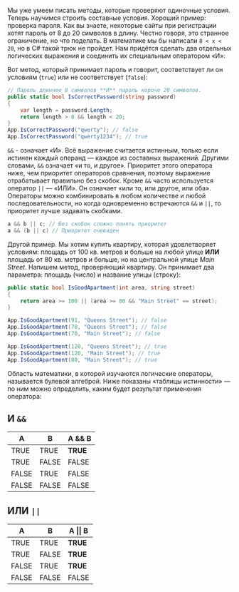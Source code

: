 
Мы уже умеем писать методы, которые проверяют одиночные условия. Теперь научимся строить составные условия. Хороший пример: проверка пароля. Как вы знаете, некоторые сайты при регистрации хотят пароль от 8 до 20 символов в длину. Честно говоря, это странное ограничение, но что поделать. В математике мы бы написали `8 < x < 20`, но в C# такой трюк не пройдет. Нам придётся сделать два отдельных логических выражения и соединить их специальным оператором «И»:

Вот метод, который принимает пароль и говорит, соответствует ли он условиям (`true`) или не соответствует (`false`):

```cs
// Пароль длиннее 8 символов **И** пароль короче 20 символов.
public static bool IsCorrectPassword(string password)
{
    var length = password.Length;
    return length > 8 && length < 20;
}
App.IsCorrectPassword("qwerty"); // false
App.IsCorrectPassword("qwerty1234"); // true
```

`&&` - означает «И». Всё выражение считается истинным, только если истинен каждый операнд — каждое из составных выражений. Другими словами, `&&` означает «и то, и другое». Приоритет этого оператора ниже, чем приоритет операторов сравнения, поэтому выражение отрабатывает правильно без скобок. Кроме `&&` часто используется оператор `||` — «ИЛИ». Он означает «или то, или другое, или оба». Операторы можно комбинировать в любом количестве и любой последовательности, но когда одновременно встречаются `&&` и `||`, то приоритет лучше задавать скобками.

```cs
a && b || c; // Без скобок сложно понять приоритет
a && (b || c) // Приоритет очевиден
```

Другой пример. Мы хотим купить квартиру, которая удовлетворяет условиям: площадь от 100 кв. метров и больше на любой улице **ИЛИ** площадь от 80 кв. метров и больше, но на центральной улице *Main Street*. Напишем метод, проверяющий квартиру. Он принимает два параметра: площадь (число) и название улицы (строку):

```cs
public static bool IsGoodApartment(int area, string street)
{
    return area >= 100 || (area >= 80 && "Main Street" == street);
}

App.IsGoodApartment(91, "Queens Street"); // false
App.IsGoodApartment(78, "Queens Street"); // false
App.IsGoodApartment(70, "Main Street"); // false

App.IsGoodApartment(120, "Queens Street"); // true
App.IsGoodApartment(120, "Main Street"); // true
App.IsGoodApartment(80, "Main Street"); // true
```

Область математики, в которой изучаются логические операторы, называется булевой алгеброй. Ниже показаны «таблицы истинности» — по ним можно определить, каким будет результат применения оператора:

## И `&&`

| A     | B     | A && B   |
| ----- | ----- | -------  |
| TRUE  | TRUE  | **TRUE** |
| TRUE  | FALSE | FALSE    |
| FALSE | TRUE  | FALSE    |
| FALSE | FALSE | FALSE    |


## ИЛИ `||`

| A     | B     | A \|\| B |
| ----- | ----- | -------- |
| TRUE  | TRUE  | **TRUE** |
| TRUE  | FALSE | **TRUE** |
| FALSE | TRUE  | **TRUE** |
| FALSE | FALSE | FALSE    |
